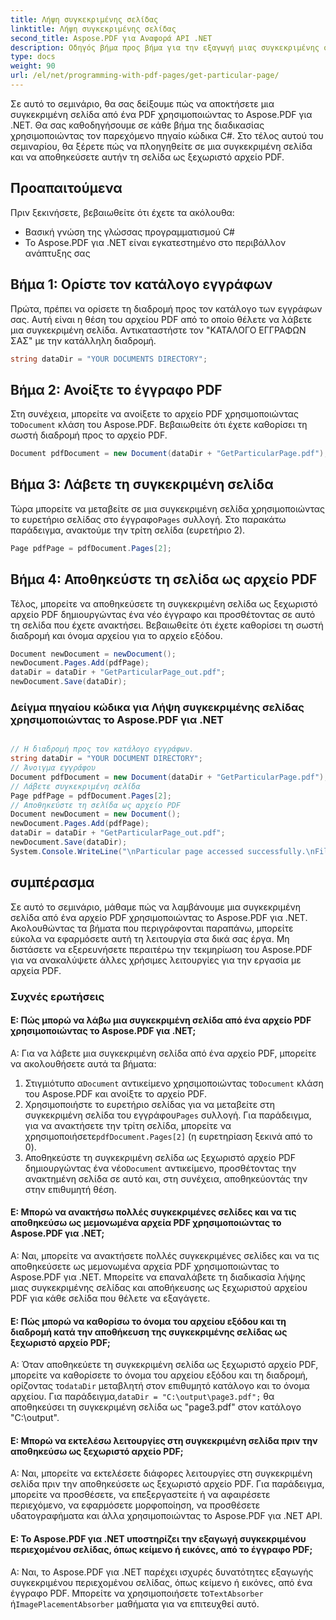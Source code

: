 ```yaml
---
title: Λήψη συγκεκριμένης σελίδας
linktitle: Λήψη συγκεκριμένης σελίδας
second_title: Aspose.PDF για Αναφορά API .NET
description: Οδηγός βήμα προς βήμα για την εξαγωγή μιας συγκεκριμένης σελίδας από ένα αρχείο PDF χρησιμοποιώντας το Aspose.PDF για .NET. Εύκολη παρακολούθηση και εφαρμογή στα έργα σας.
type: docs
weight: 90
url: /el/net/programming-with-pdf-pages/get-particular-page/
---
```

Σε αυτό το σεμινάριο, θα σας δείξουμε πώς να αποκτήσετε μια συγκεκριμένη σελίδα από ένα PDF χρησιμοποιώντας το Aspose.PDF για .NET. Θα σας καθοδηγήσουμε σε κάθε βήμα της διαδικασίας χρησιμοποιώντας τον παρεχόμενο πηγαίο κώδικα C#. Στο τέλος αυτού του σεμιναρίου, θα ξέρετε πώς να πλοηγηθείτε σε μια συγκεκριμένη σελίδα και να αποθηκεύσετε αυτήν τη σελίδα ως ξεχωριστό αρχείο PDF.

## Προαπαιτούμενα
Πριν ξεκινήσετε, βεβαιωθείτε ότι έχετε τα ακόλουθα:

- Βασική γνώση της γλώσσας προγραμματισμού C#
- Το Aspose.PDF για .NET είναι εγκατεστημένο στο περιβάλλον ανάπτυξης σας

## Βήμα 1: Ορίστε τον κατάλογο εγγράφων
Πρώτα, πρέπει να ορίσετε τη διαδρομή προς τον κατάλογο των εγγράφων σας. Αυτή είναι η θέση του αρχείου PDF από το οποίο θέλετε να λάβετε μια συγκεκριμένη σελίδα. Αντικαταστήστε τον "ΚΑΤΑΛΟΓΟ ΕΓΓΡΑΦΩΝ ΣΑΣ" με την κατάλληλη διαδρομή.

```csharp
string dataDir = "YOUR DOCUMENTS DIRECTORY";
```

## Βήμα 2: Ανοίξτε το έγγραφο PDF
 Στη συνέχεια, μπορείτε να ανοίξετε το αρχείο PDF χρησιμοποιώντας το`Document` κλάση του Aspose.PDF. Βεβαιωθείτε ότι έχετε καθορίσει τη σωστή διαδρομή προς το αρχείο PDF.

```csharp
Document pdfDocument = new Document(dataDir + "GetParticularPage.pdf");
```

## Βήμα 3: Λάβετε τη συγκεκριμένη σελίδα
 Τώρα μπορείτε να μεταβείτε σε μια συγκεκριμένη σελίδα χρησιμοποιώντας το ευρετήριο σελίδας στο έγγραφο`Pages` συλλογή. Στο παρακάτω παράδειγμα, ανακτούμε την τρίτη σελίδα (ευρετήριο 2).

```csharp
Page pdfPage = pdfDocument.Pages[2];
```

## Βήμα 4: Αποθηκεύστε τη σελίδα ως αρχείο PDF
Τέλος, μπορείτε να αποθηκεύσετε τη συγκεκριμένη σελίδα ως ξεχωριστό αρχείο PDF δημιουργώντας ένα νέο έγγραφο και προσθέτοντας σε αυτό τη σελίδα που έχετε ανακτήσει. Βεβαιωθείτε ότι έχετε καθορίσει τη σωστή διαδρομή και όνομα αρχείου για το αρχείο εξόδου.

```csharp
Document newDocument = newDocument();
newDocument.Pages.Add(pdfPage);
dataDir = dataDir + "GetParticularPage_out.pdf";
newDocument.Save(dataDir);
```

### Δείγμα πηγαίου κώδικα για Λήψη συγκεκριμένης σελίδας χρησιμοποιώντας το Aspose.PDF για .NET 

```csharp

// Η διαδρομή προς τον κατάλογο εγγράφων.
string dataDir = "YOUR DOCUMENT DIRECTORY";
// Άνοιγμα εγγράφου
Document pdfDocument = new Document(dataDir + "GetParticularPage.pdf");
// Λάβετε συγκεκριμένη σελίδα
Page pdfPage = pdfDocument.Pages[2];
// Αποθηκεύστε τη σελίδα ως αρχείο PDF
Document newDocument = new Document();
newDocument.Pages.Add(pdfPage);
dataDir = dataDir + "GetParticularPage_out.pdf";
newDocument.Save(dataDir);
System.Console.WriteLine("\nParticular page accessed successfully.\nFile saved at " + dataDir);

```

## συμπέρασμα
Σε αυτό το σεμινάριο, μάθαμε πώς να λαμβάνουμε μια συγκεκριμένη σελίδα από ένα αρχείο PDF χρησιμοποιώντας το Aspose.PDF για .NET. Ακολουθώντας τα βήματα που περιγράφονται παραπάνω, μπορείτε εύκολα να εφαρμόσετε αυτή τη λειτουργία στα δικά σας έργα. Μη διστάσετε να εξερευνήσετε περαιτέρω την τεκμηρίωση του Aspose.PDF για να ανακαλύψετε άλλες χρήσιμες λειτουργίες για την εργασία με αρχεία PDF.

### Συχνές ερωτήσεις

#### Ε: Πώς μπορώ να λάβω μια συγκεκριμένη σελίδα από ένα αρχείο PDF χρησιμοποιώντας το Aspose.PDF για .NET;

Α: Για να λάβετε μια συγκεκριμένη σελίδα από ένα αρχείο PDF, μπορείτε να ακολουθήσετε αυτά τα βήματα:

1.  Στιγμιότυπο α`Document` αντικείμενο χρησιμοποιώντας το`Document` κλάση του Aspose.PDF και ανοίξτε το αρχείο PDF.
2.  Χρησιμοποιήστε το ευρετήριο σελίδας για να μεταβείτε στη συγκεκριμένη σελίδα του εγγράφου`Pages` συλλογή. Για παράδειγμα, για να ανακτήσετε την τρίτη σελίδα, μπορείτε να χρησιμοποιήσετε`pdfDocument.Pages[2]` (η ευρετηρίαση ξεκινά από το 0).
3.  Αποθηκεύστε τη συγκεκριμένη σελίδα ως ξεχωριστό αρχείο PDF δημιουργώντας ένα νέο`Document` αντικείμενο, προσθέτοντας την ανακτημένη σελίδα σε αυτό και, στη συνέχεια, αποθηκεύοντάς την στην επιθυμητή θέση.

#### Ε: Μπορώ να ανακτήσω πολλές συγκεκριμένες σελίδες και να τις αποθηκεύσω ως μεμονωμένα αρχεία PDF χρησιμοποιώντας το Aspose.PDF για .NET;

Α: Ναι, μπορείτε να ανακτήσετε πολλές συγκεκριμένες σελίδες και να τις αποθηκεύσετε ως μεμονωμένα αρχεία PDF χρησιμοποιώντας το Aspose.PDF για .NET. Μπορείτε να επαναλάβετε τη διαδικασία λήψης μιας συγκεκριμένης σελίδας και αποθήκευσης ως ξεχωριστού αρχείου PDF για κάθε σελίδα που θέλετε να εξαγάγετε.

#### Ε: Πώς μπορώ να καθορίσω το όνομα του αρχείου εξόδου και τη διαδρομή κατά την αποθήκευση της συγκεκριμένης σελίδας ως ξεχωριστό αρχείο PDF;

 Α: Όταν αποθηκεύετε τη συγκεκριμένη σελίδα ως ξεχωριστό αρχείο PDF, μπορείτε να καθορίσετε το όνομα του αρχείου εξόδου και τη διαδρομή, ορίζοντας το`dataDir` μεταβλητή στον επιθυμητό κατάλογο και το όνομα αρχείου. Για παράδειγμα,`dataDir = "C:\output\page3.pdf";` θα αποθηκεύσει τη συγκεκριμένη σελίδα ως "page3.pdf" στον κατάλογο "C:\output".

#### Ε: Μπορώ να εκτελέσω λειτουργίες στη συγκεκριμένη σελίδα πριν την αποθηκεύσω ως ξεχωριστό αρχείο PDF;

Α: Ναι, μπορείτε να εκτελέσετε διάφορες λειτουργίες στη συγκεκριμένη σελίδα πριν την αποθηκεύσετε ως ξεχωριστό αρχείο PDF. Για παράδειγμα, μπορείτε να προσθέσετε, να επεξεργαστείτε ή να αφαιρέσετε περιεχόμενο, να εφαρμόσετε μορφοποίηση, να προσθέσετε υδατογραφήματα και άλλα χρησιμοποιώντας το Aspose.PDF για .NET API.

#### Ε: Το Aspose.PDF για .NET υποστηρίζει την εξαγωγή συγκεκριμένου περιεχομένου σελίδας, όπως κείμενο ή εικόνες, από το έγγραφο PDF;

 Α: Ναι, το Aspose.PDF για .NET παρέχει ισχυρές δυνατότητες εξαγωγής συγκεκριμένου περιεχομένου σελίδας, όπως κείμενο ή εικόνες, από ένα έγγραφο PDF. Μπορείτε να χρησιμοποιήσετε το`TextAbsorber` ή`ImagePlacementAbsorber` μαθήματα για να επιτευχθεί αυτό.